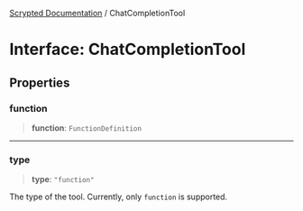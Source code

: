 [Scrypted Documentation](../globals.md) / ChatCompletionTool

# Interface: ChatCompletionTool

## Properties

### function

> **function**: `FunctionDefinition`

***

### type

> **type**: `"function"`

The type of the tool. Currently, only `function` is supported.
